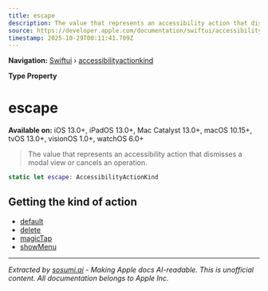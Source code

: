 ```yaml
---
title: escape
description: The value that represents an accessibility action that dismisses a modal view or cancels an operation.
source: https://developer.apple.com/documentation/swiftui/accessibilityactionkind/escape
timestamp: 2025-10-29T00:11:41.709Z
---
```


**Navigation:** [Swiftui](/documentation/swiftui) › [accessibilityactionkind](/documentation/swiftui/accessibilityactionkind)

**Type Property**

# escape

**Available on:** iOS 13.0+, iPadOS 13.0+, Mac Catalyst 13.0+, macOS 10.15+, tvOS 13.0+, visionOS 1.0+, watchOS 6.0+

> The value that represents an accessibility action that dismisses a modal view or cancels an operation.

```swift
static let escape: AccessibilityActionKind
```

## Getting the kind of action

- [default](/documentation/swiftui/accessibilityactionkind/default)
- [delete](/documentation/swiftui/accessibilityactionkind/delete)
- [magicTap](/documentation/swiftui/accessibilityactionkind/magictap)
- [showMenu](/documentation/swiftui/accessibilityactionkind/showmenu)

---

*Extracted by [sosumi.ai](https://sosumi.ai) - Making Apple docs AI-readable.*
*This is unofficial content. All documentation belongs to Apple Inc.*
